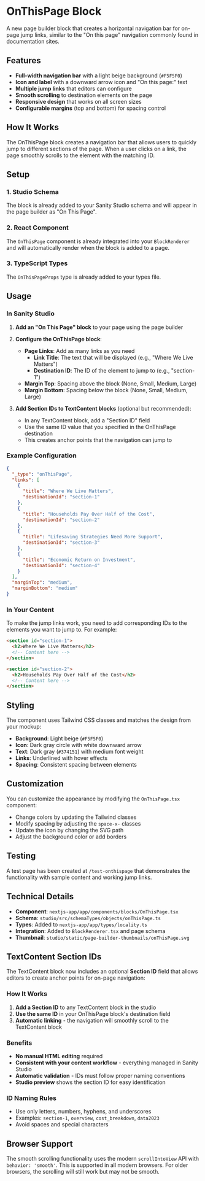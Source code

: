 # OnThisPage Block

A new page builder block that creates a horizontal navigation bar for on-page jump links, similar to the "On this page" navigation commonly found in documentation sites.

## Features

- **Full-width navigation bar** with a light beige background (`#F5F5F0`)
- **Icon and label** with a downward arrow icon and "On this page:" text
- **Multiple jump links** that editors can configure
- **Smooth scrolling** to destination elements on the page
- **Responsive design** that works on all screen sizes
- **Configurable margins** (top and bottom) for spacing control

## How It Works

The OnThisPage block creates a navigation bar that allows users to quickly jump to different sections of the page. When a user clicks on a link, the page smoothly scrolls to the element with the matching ID.

## Setup

### 1. Studio Schema

The block is already added to your Sanity Studio schema and will appear in the page builder as "On This Page".

### 2. React Component

The `OnThisPage` component is already integrated into your `BlockRenderer` and will automatically render when the block is added to a page.

### 3. TypeScript Types

The `OnThisPageProps` type is already added to your types file.

## Usage

### In Sanity Studio

1. **Add an "On This Page" block** to your page using the page builder
2. **Configure the OnThisPage block**:
   - **Page Links**: Add as many links as you need
     - **Link Title**: The text that will be displayed (e.g., "Where We Live Matters")
     - **Destination ID**: The ID of the element to jump to (e.g., "section-1")
   - **Margin Top**: Spacing above the block (None, Small, Medium, Large)
   - **Margin Bottom**: Spacing below the block (None, Small, Medium, Large)

3. **Add Section IDs to TextContent blocks** (optional but recommended):
   - In any TextContent block, add a "Section ID" field
   - Use the same ID value that you specified in the OnThisPage destination
   - This creates anchor points that the navigation can jump to

### Example Configuration

```json
{
  "_type": "onThisPage",
  "links": [
    {
      "title": "Where We Live Matters",
      "destinationId": "section-1"
    },
    {
      "title": "Households Pay Over Half of the Cost",
      "destinationId": "section-2"
    },
    {
      "title": "Lifesaving Strategies Need More Support",
      "destinationId": "section-3"
    },
    {
      "title": "Economic Return on Investment",
      "destinationId": "section-4"
    }
  ],
  "marginTop": "medium",
  "marginBottom": "medium"
}
```

### In Your Content

To make the jump links work, you need to add corresponding IDs to the elements you want to jump to. For example:

```html
<section id="section-1">
  <h2>Where We Live Matters</h2>
  <!-- Content here -->
</section>

<section id="section-2">
  <h2>Households Pay Over Half of the Cost</h2>
  <!-- Content here -->
</section>
```

## Styling

The component uses Tailwind CSS classes and matches the design from your mockup:

- **Background**: Light beige (`#F5F5F0`)
- **Icon**: Dark gray circle with white downward arrow
- **Text**: Dark gray (`#374151`) with medium font weight
- **Links**: Underlined with hover effects
- **Spacing**: Consistent spacing between elements

## Customization

You can customize the appearance by modifying the `OnThisPage.tsx` component:

- Change colors by updating the Tailwind classes
- Modify spacing by adjusting the `space-x-` classes
- Update the icon by changing the SVG path
- Adjust the background color or add borders

## Testing

A test page has been created at `/test-onthispage` that demonstrates the functionality with sample content and working jump links.

## Technical Details

- **Component**: `nextjs-app/app/components/blocks/OnThisPage.tsx`
- **Schema**: `studio/src/schemaTypes/objects/onThisPage.ts`
- **Types**: Added to `nextjs-app/app/types/locality.ts`
- **Integration**: Added to `BlockRenderer.tsx` and page schema
- **Thumbnail**: `studio/static/page-builder-thumbnails/onThisPage.svg`

## TextContent Section IDs

The TextContent block now includes an optional **Section ID** field that allows editors to create anchor points for on-page navigation:

### How It Works

1. **Add a Section ID** to any TextContent block in the studio
2. **Use the same ID** in your OnThisPage block's destination field
3. **Automatic linking** - the navigation will smoothly scroll to the TextContent block

### Benefits

- **No manual HTML editing** required
- **Consistent with your content workflow** - everything managed in Sanity Studio
- **Automatic validation** - IDs must follow proper naming conventions
- **Studio preview** shows the section ID for easy identification

### ID Naming Rules

- Use only letters, numbers, hyphens, and underscores
- Examples: `section-1`, `overview`, `cost_breakdown`, `data2023`
- Avoid spaces and special characters

## Browser Support

The smooth scrolling functionality uses the modern `scrollIntoView` API with `behavior: 'smooth'`. This is supported in all modern browsers. For older browsers, the scrolling will still work but may not be smooth.
